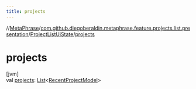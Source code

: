 ```yaml
---
title: projects
---
```

//[MetaPhrase](../../../index.html)/[com.github.diegoberaldin.metaphrase.feature.projects.list.presentation](../index.html)/[ProjectListUiState](index.html)/[projects](projects.html)



# projects



[jvm]\
val [projects](projects.html): [List](https://kotlinlang.org/api/latest/jvm/stdlib/kotlin.collections/-list/index.html)&lt;[RecentProjectModel](../../com.github.diegoberaldin.metaphrase.domain.project.data/-recent-project-model/index.html)&gt;




